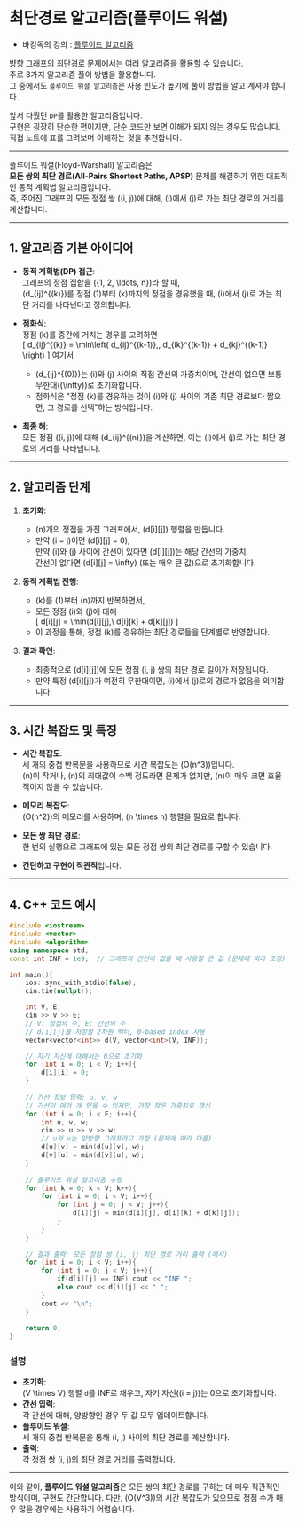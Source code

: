 # 최단경로 알고리즘(플루이드 워셜)
- 바킹독의 강의 : [플루이드 알고리즘](https://youtu.be/dDDy2bEZRA8?si=igbKfFTVLCQrmliu)<br>

뱡향 그래프의 최단경로 문제에서는 여러 알고리즘을 활용할 수 있습니다.<br>
주로 3가지 알고리즘 풀이 방법을 활용합니다.<br>
그 중에서도 `플루이드 워셜 알고리즘`은 사용 빈도가 높기에 풀이 방법을 알고 계셔야 합니다.<br>

앞서 다뤘던 `DP`를 활용한 알고리즘입니다.<br>
구현은 굉장히 단순한 편이지만, 단순 코드만 보면 이해가 되지 않는 경우도 많습니다.<br>
직접 노트에 표를 그려보며 이해하는 것을 추천합니다.<br>

---

플루이드 워셜(Floyd-Warshall) 알고리즘은  
**모든 쌍의 최단 경로(All-Pairs Shortest Paths, APSP)** 문제를 해결하기 위한 대표적인 동적 계획법 알고리즘입니다.  
즉, 주어진 그래프의 모든 정점 쌍 \((i, j)\)에 대해, \(i\)에서 \(j\)로 가는 최단 경로의 거리를 계산합니다.

---

## 1. 알고리즘 기본 아이디어

- **동적 계획법(DP) 접근**:  
  그래프의 정점 집합을 \(\{1, 2, \ldots, n\}\)라 할 때,  
  \(d_{ij}^{(k)}\)를 정점 \(1\)부터 \(k\)까지의 정점을 경유했을 때, \(i\)에서 \(j\)로 가는 최단 거리를 나타낸다고 정의합니다.

- **점화식**:  
  정점 \(k\)를 중간에 거치는 경우를 고려하면  
  \[
    d_{ij}^{(k)} = \min\left( d_{ij}^{(k-1)},\, d_{ik}^{(k-1)} + d_{kj}^{(k-1)} \right)
  \]
  여기서  
  - \(d_{ij}^{(0)}\)는 \(i\)와 \(j\) 사이의 직접 간선의 가중치이며, 간선이 없으면 보통 무한대(\(\infty\))로 초기화합니다.
  - 점화식은 "정점 \(k\)를 경유하는 것이 \(i\)와 \(j\) 사이의 기존 최단 경로보다 짧으면, 그 경로를 선택"하는 방식입니다.

- **최종 해**:  
  모든 정점 \((i, j)\)에 대해 \(d_{ij}^{(n)}\)을 계산하면, 이는 \(i\)에서 \(j\)로 가는 최단 경로의 거리를 나타냅니다.

---

## 2. 알고리즘 단계

1. **초기화**:  
   - \(n\)개의 정점을 가진 그래프에서, \(d[i][j]\) 행렬을 만듭니다.
   - 만약 \(i = j\)이면 \(d[i][j] = 0\),  
     만약 \(i\)와 \(j\) 사이에 간선이 있다면 \(d[i][j]\)는 해당 간선의 가중치,  
     간선이 없다면 \(d[i][j] = \infty\) (또는 매우 큰 값)으로 초기화합니다.

2. **동적 계획법 진행**:  
   - \(k\)를 \(1\)부터 \(n\)까지 반복하면서,  
   - 모든 정점 \(i\)와 \(j\)에 대해  
     \[
       d[i][j] = \min(d[i][j],\ d[i][k] + d[k][j])
     \]
   - 이 과정을 통해, 정점 \(k\)를 경유하는 최단 경로들을 단계별로 반영합니다.

3. **결과 확인**:  
   - 최종적으로 \(d[i][j]\)에 모든 정점 \(i, j\) 쌍의 최단 경로 길이가 저장됩니다.
   - 만약 특정 \(d[i][j]\)가 여전히 무한대이면, \(i\)에서 \(j\)로의 경로가 없음을 의미합니다.

---

## 3. 시간 복잡도 및 특징

- **시간 복잡도**:  
  세 개의 중첩 반복문을 사용하므로 시간 복잡도는 \(O(n^3)\)입니다.  
  \(n\)이 작거나, \(n\)의 최대값이 수백 정도라면 문제가 없지만, \(n\)이 매우 크면 효율적이지 않을 수 있습니다.

- **메모리 복잡도**:  
  \(O(n^2)\)의 메모리를 사용하며, \(n \times n\) 행렬을 필요로 합니다.

- **모든 쌍 최단 경로**:  
  한 번의 실행으로 그래프에 있는 모든 정점 쌍의 최단 경로를 구할 수 있습니다.
- **간단하고 구현이 직관적**입니다.

---

## 4. C++ 코드 예시

```cpp
#include <iostream>
#include <vector>
#include <algorithm>
using namespace std;
const int INF = 1e9;  // 그래프의 간선이 없을 때 사용할 큰 값 (문제에 따라 조정)

int main(){
    ios::sync_with_stdio(false);
    cin.tie(nullptr);

    int V, E;
    cin >> V >> E;
    // V: 정점의 수, E: 간선의 수
    // d[i][j]를 저장할 2차원 벡터, 0-based index 사용
    vector<vector<int>> d(V, vector<int>(V, INF));

    // 자기 자신에 대해서는 0으로 초기화
    for (int i = 0; i < V; i++){
        d[i][i] = 0;
    }
    
    // 간선 정보 입력: u, v, w
    // 간선이 여러 개 있을 수 있지만, 가장 작은 가중치로 갱신
    for (int i = 0; i < E; i++){
        int u, v, w;
        cin >> u >> v >> w;
        // u와 v는 양방향 그래프라고 가정 (문제에 따라 다름)
        d[u][v] = min(d[u][v], w);
        d[v][u] = min(d[v][u], w);
    }
    
    // 플루이드 워셜 알고리즘 수행
    for (int k = 0; k < V; k++){
        for (int i = 0; i < V; i++){
            for (int j = 0; j < V; j++){
                d[i][j] = min(d[i][j], d[i][k] + d[k][j]);
            }
        }
    }
    
    // 결과 출력: 모든 정점 쌍 (i, j) 최단 경로 거리 출력 (예시)
    for (int i = 0; i < V; i++){
        for (int j = 0; j < V; j++){
            if(d[i][j] == INF) cout << "INF ";
            else cout << d[i][j] << " ";
        }
        cout << "\n";
    }
    
    return 0;
}
```

### 설명

- **초기화**:  
  \(V \times V\) 행렬 `d`를 INF로 채우고, 자기 자신(\(i = j\))는 0으로 초기화합니다.
- **간선 입력**:  
  각 간선에 대해, 양방향인 경우 두 값 모두 업데이트합니다.
- **플루이드 워셜**:  
  세 개의 중첩 반복문을 통해 \(i, j\) 사이의 최단 경로를 계산합니다.
- **출력**:  
  각 정점 쌍 \(i, j\)의 최단 경로 거리를 출력합니다.

---

이와 같이, **플루이드 워셜 알고리즘**은 모든 쌍의 최단 경로를 구하는 데 매우 직관적인 방식이며, 구현도 간단합니다. 다만, \(O(V^3)\)의 시간 복잡도가 있으므로 정점 수가 매우 많을 경우에는 사용하기 어렵습니다.
